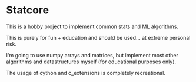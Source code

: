 # Statcore

This is a hobby project to implement common stats and ML algorithms.

This is purely for fun + education and should be used... at extreme personal risk.


I'm going to use numpy arrays and matrices, but implement most other algorithms
and datastructures myself (for educational purposes only).

The usage of cython and c_extensions is completely recreational.